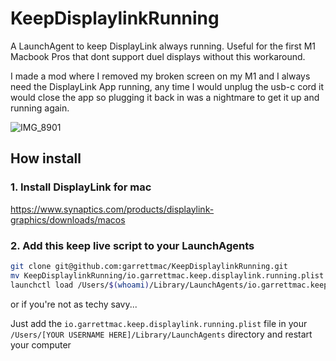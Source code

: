 # KeepDisplaylinkRunning

A LaunchAgent to keep DisplayLink always running. Useful for the first M1 Macbook Pros that dont support duel displays without this workaround.

I made a mod where I removed my broken screen on my M1 and I always need the DisplayLink App running, any time I would unplug the usb-c cord it would close the app so plugging it back in was a nightmare to get it up and running again.

![IMG_8901](https://user-images.githubusercontent.com/5916111/195893642-7efb02d3-5a3d-4738-8fea-2b97dd6f1a1c.jpeg)

## How install

### 1. Install DisplayLink for mac
https://www.synaptics.com/products/displaylink-graphics/downloads/macos


### 2. Add this keep live script to your LaunchAgents

```sh
git clone git@github.com:garrettmac/KeepDisplaylinkRunning.git
mv KeepDisplaylinkRunning/io.garrettmac.keep.displaylink.running.plist /Users/$(whoami)/Library/LaunchAgents/io.garrettmac.keep.displaylink.running.plist
launchctl load /Users/$(whoami)/Library/LaunchAgents/io.garrettmac.keep.displaylink.running.plist
```

or if you're not as techy savy...

Just add the `io.garrettmac.keep.displaylink.running.plist` file in your `/Users/[YOUR USERNAME HERE]/Library/LaunchAgents` directory and restart your computer
